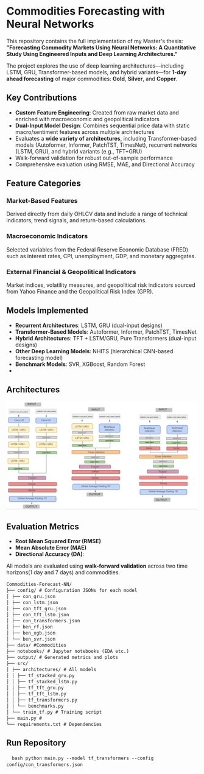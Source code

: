 #  Commodities Forecasting with Neural Networks

This repository contains the full implementation of my Master's thesis:  
**"Forecasting Commodity Markets Using Neural Networks: A Quantitative Study Using Engineered Inputs and Deep Learning Architectures."**

The project explores the use of deep learning architectures—including LSTM, GRU, Transformer-based models, and hybrid variants—for **1-day ahead forecasting** of major commodities: **Gold**, **Silver**, and **Copper**.


##  Key Contributions

-  **Custom Feature Engineering**: Created from raw market data and enriched with macroeconomic and geopolitical indicators
-  **Dual-Input Model Design**: Combines sequential price data with static macro/sentiment features across multiple architectures
-  Evaluates a **wide variety of architectures**, including Transformer-based models (Autoformer, Informer, PatchTST, TimesNet), recurrent networks (LSTM, GRU), and hybrid variants (e.g., TFT+GRU)
-  Walk-forward validation for robust out-of-sample performance
-  Comprehensive evaluation using RMSE, MAE, and Directional Accuracy


##  Feature Categories

###  Market-Based Features
Derived directly from daily OHLCV data and include a range of technical indicators, trend signals, and return-based calculations.

###  Macroeconomic Indicators
Selected variables from the Federal Reserve Economic Database (FRED) such as interest rates, CPI, unemployment, GDP, and monetary aggregates.

###  External Financial & Geopolitical Indicators
Market indices, volatility measures, and geopolitical risk indicators sourced from Yahoo Finance and the Geopolitical Risk Index (GPR).

##  Models Implemented

- **Recurrent Architectures**: LSTM, GRU (dual-input designs)
- **Transformer-Based Models**: Autoformer, Informer, PatchTST, TimesNet
- **Hybrid Architectures**: TFT + LSTM/GRU, Pure Transformers (dual-input designs)
- **Other Deep Learning Models**: NHITS (hierarchical CNN-based forecasting model)
- **Benchmark Models**: SVR, XGBoost, Random Forest
- 
## Architectures
![Model Architecture](data/arch_pic.png)


##  Evaluation Metrics

- **Root Mean Squared Error (RMSE)**
- **Mean Absolute Error (MAE)**
- **Directional Accuracy (DA)**:

All models are evaluated using **walk-forward validation** across two time horizons(1 day and 7 days) and commodities.


```
Commodities-Forecast-NN/
├── config/ # Configuration JSONs for each model
│ ├── con_gru.json
│ ├── con_lstm.json
│ ├── con_tft_gru.json
│ ├── con_tft_lstm.json
│ ├── con_transformers.json
│ ├── ben_rf.json
│ ├── ben_xgb.json
│ └── ben_svr.json
├── data/ #Commodities
├── notebooks/ # Jupyter notebooks (EDA etc.)
├── output/ # Generated metrics and plots
├── src/
│ ├── architectures/ # All models
│ │ ├── tf_stacked_gru.py
│ │ ├── tf_stacked_lstm.py
│ │ ├── tf_tft_gru.py
│ │ ├── tf_tft_lstm.py
│ │ ├── tf_transformers.py
│ │ └── benchmarks.py
│ └── train_tf.py # Training script
├── main.py # 
└── requirements.txt # Dependencies
```

 ## Run Repository
  </pre>
  
  ```   bash python main.py --model tf_transformers --config config/con_transformers.json ``` 
</pre>

